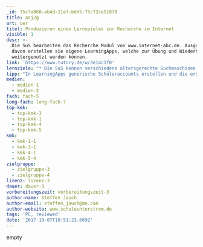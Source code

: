 ```yaml
---
_id: 75c7a860-ab4d-11e7-bdd5-75c72ce51879
title: asj2g
art: oer
titel: Produzieren eines Lernspieles zur Recherche im Internet
visible: 1
desc: >-
  Die SuS bearbeiten das Recherche Modul von www.internet-abc.de. Ausgehend
  davon erstellen sie eigene LearningApps, welche zur Übung und Wiederholung
  weitergenutzt werden können.
link: 'https://www.tutory.de/w/3e14c1f0'
lernziele: "* Die SuS kennen verschiedene altersgerechte Suchmaschinen.\r\n* Die SuS können Suchmaschinen bedienen und einfache Verknüpfungen (+,-) zwischen zwei Suchbegriffen erstellen."
tipp: "In LearningApps generische Schüleraccounts erstellen und die erstellten Schülerapps in den eigenen Account übernehmen. (Ähnliche App erstellen, nichts ändern, speichern)\r\n\r\nDas Lernmodul in Einzelarbeit bearbeiten lassen. Anschließend die LearningApp in Partnerarbeit erstellen lassen. Zur Partnerwahl bietet sich das Lerntempoduett an. \r\n\r\nAchtung! Das Material auf der Website www.internet-abc.de unterliegt dem deutschen Urheberrecht."
medien:
  - medien-1
  - medien-2
fach: fach-5
long-fach: long-fach-7
top-kmk:
  - top-kmk-3
  - top-kmk-1
  - top-kmk-4
  - top-kmk-5
kmk:
  - kmk-1-1
  - kmk-3-1
  - kmk-4-1
  - kmk-5-4
zielgruppe:
  - zielgruppe-3
  - zielgruppe-4
lizenz: lizenz-3
dauer: dauer-3
vorbereitungszeit: vorbereitungszeit-3
author-name: Steffen Jauch
author-email: steffen_jauch@me.com
author-website: www.schuleunterstrom.de
tags: 'PC, reviewed'
date: '2017-10-07T10:51:23.669Z'
---
```

empty
